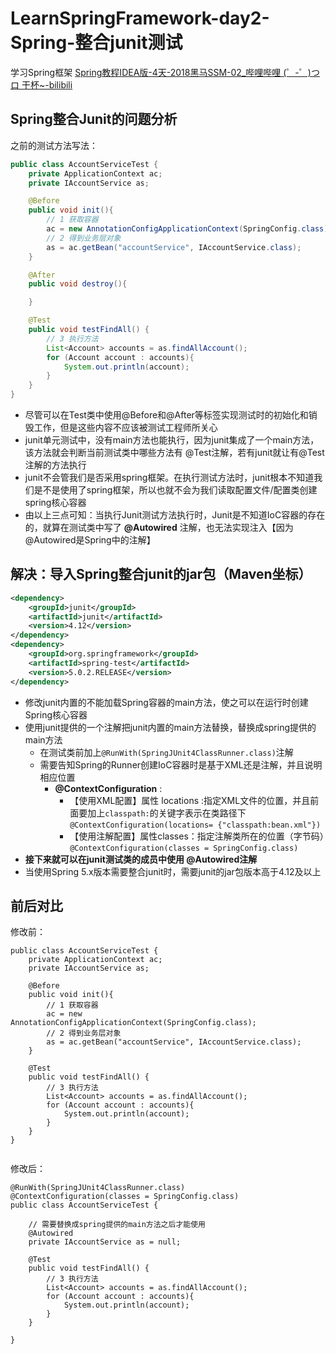 # LearnSpringFramework-day2-Spring-整合junit测试
  学习Spring框架
  [Spring教程IDEA版-4天-2018黑马SSM-02_哔哩哔哩 (゜-゜)つロ 干杯~-bilibili](https://www.bilibili.com/video/BV1Sb411s7vP?from=search&seid=6126662563921252654)

## Spring整合Junit的问题分析
之前的测试方法写法：
```java
public class AccountServiceTest {
    private ApplicationContext ac;
    private IAccountService as;

    @Before
    public void init(){
        // 1 获取容器
        ac = new AnnotationConfigApplicationContext(SpringConfig.class);
        // 2 得到业务层对象
        as = ac.getBean("accountService", IAccountService.class);
    }

    @After
    public void destroy(){

    }

    @Test
    public void testFindAll() {
        // 3 执行方法
        List<Account> accounts = as.findAllAccount();
        for (Account account : accounts){
            System.out.println(account);
        }
    }
}
```

- 尽管可以在Test类中使用@Before和@After等标签实现测试时的初始化和销毁工作，但是这些内容不应该被测试工程师所关心
- junit单元测试中，没有main方法也能执行，因为junit集成了一个main方法，该方法就会判断当前测试类中哪些方法有 @Test注解，若有junit就让有@Test注解的方法执行
- junit不会管我们是否采用spring框架。在执行测试方法时，junit根本不知道我们是不是使用了spring框架，所以也就不会为我们读取配置文件/配置类创建spring核心容器
- 由以上三点可知：当执行Junit测试方法执行时，Junit是不知道IoC容器的存在的，就算在测试类中写了 **@Autowired** 注解，也无法实现注入【因为@Autowired是Spring中的注解】


## 解决：导入Spring整合junit的jar包（Maven坐标）

```xml
<dependency>
    <groupId>junit</groupId>
    <artifactId>junit</artifactId>
    <version>4.12</version>
</dependency>
<dependency>
    <groupId>org.springframework</groupId>
    <artifactId>spring-test</artifactId>
    <version>5.0.2.RELEASE</version>
</dependency>
```

- 修改junit内置的不能加载Spring容器的main方法，使之可以在运行时创建Spring核心容器
- 使用junit提供的一个注解把junit内置的main方法替换，替换成spring提供的main方法
    - 在测试类前加上`@RunWith(SpringJUnit4ClassRunner.class)`注解
    - 需要告知Spring的Runner创建IoC容器时是基于XML还是注解，并且说明相应位置
        - **@ContextConfiguration** : 
            - 【使用XML配置】属性 locations :指定XML文件的位置，并且前面要加上`classpath:`的关键字表示在类路径下 `@ContextConfiguration(locations= {"classpath:bean.xml"})`
            - 【使用注解配置】属性classes：指定注解类所在的位置（字节码）`@ContextConfiguration(classes = SpringConfig.class)`
- **接下来就可以在junit测试类的成员中使用 @Autowired注解**
- 当使用Spring 5.x版本需要整合junit时，需要junit的jar包版本高于4.12及以上

## 前后对比
修改前：
```
public class AccountServiceTest {
    private ApplicationContext ac;
    private IAccountService as;

    @Before
    public void init(){
        // 1 获取容器
        ac = new AnnotationConfigApplicationContext(SpringConfig.class);
        // 2 得到业务层对象
        as = ac.getBean("accountService", IAccountService.class);
    }

    @Test
    public void testFindAll() {
        // 3 执行方法
        List<Account> accounts = as.findAllAccount();
        for (Account account : accounts){
            System.out.println(account);
        }
    }
}


```

修改后：
```
@RunWith(SpringJUnit4ClassRunner.class)
@ContextConfiguration(classes = SpringConfig.class)
public class AccountServiceTest {

    // 需要替换成spring提供的main方法之后才能使用
    @Autowired
    private IAccountService as = null;

    @Test
    public void testFindAll() {
        // 3 执行方法
        List<Account> accounts = as.findAllAccount();
        for (Account account : accounts){
            System.out.println(account);
        }
    }

}
```
